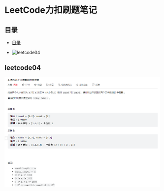 # LeetCode力扣刷题笔记

## 目录

- [目录](#目录)

- ![leetcode04](##leetcode04)

## leetcode04

![img](.assert/leet04.png)
